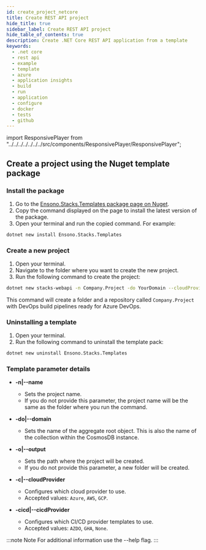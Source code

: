 ```yaml
---
id: create_project_netcore
title: Create REST API project
hide_title: true
sidebar_label: Create REST API project
hide_table_of_contents: true
description: Create .NET Core REST API application from a template
keywords:
  - .net core
  - rest api
  - example
  - template
  - azure
  - application insights
  - build
  - run
  - application
  - configure
  - docker
  - tests
  - github
---
```


import ResponsivePlayer  from "../../../../../../../src/components/ResponsivePlayer/ResponsivePlayer";

## Create a project using the Nuget template package

### Install the package

<ResponsivePlayer url='https://www.youtube.com/watch?v=H6eaa8ukhq4'>

1. Go to the [Ensono.Stacks.Templates package page on Nuget](https://www.nuget.org/packages/Ensono.Stacks.Templates/).
2. Copy the command displayed on the page to install the latest version of the package.
3. Open your terminal and run the copied command. For example:

```bash
dotnet new install Ensono.Stacks.Templates
```

### Create a new project

1. Open your terminal.
2. Navigate to the folder where you want to create the new project.
3. Run the following command to create the project:

```bash
dotnet new stacks-webapi -n Company.Project -do YourDomain --cloudProvider Azure
```

This command will create a folder and a repository called `Company.Project` with DevOps build pipelines ready for Azure
DevOps.

### Uninstalling a template

1. Open your terminal.
2. Run the following command to uninstall the template pack:

```bash
dotnet new uninstall Ensono.Stacks.Templates
```

### Template parameter details

- **-n|--name**
    - Sets the project name.
    - If you do not provide this parameter, the project name will be the same as the folder where you run the command.

- **-do|--domain**
    - Sets the name of the aggregate root object. This is also the name of the collection within the CosmosDB instance.

- **-o|--output**
    - Sets the path where the project will be created.
    - If you do not provide this parameter, a new folder will be created.

- **-c|--cloudProvider**
    - Configures which cloud provider to use.
    - Accepted values: `Azure`, `AWS`, `GCP`.

- **-cicd|--cicdProvider**
    - Configures which CI/CD provider templates to use.
    - Accepted values: `AZDO`, `GHA`, `None`.

:::note Note
For additional information use the --help flag.
:::
